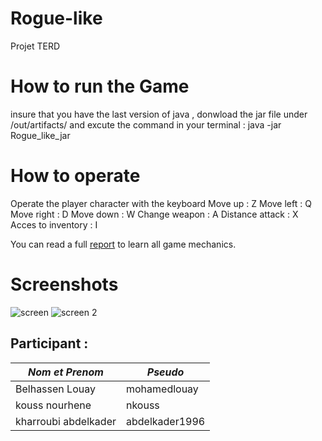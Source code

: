 # Rogue-like
Projet TERD

# How to run the Game 

insure that you have the last version of java ,
donwload the jar file under /out/artifacts/
and excute the command in your terminal : 
java -jar Rogue_like_jar 


# How to operate  

Operate the player character with the keyboard 
 Move up    	    : Z
 Move left 	    : Q 
 Move right 	    : D
 Move down 	    : W
 Change weapon      : A
 Distance attack    : X
 Acces to inventory : I

You can read a full [report](https://raw.githubusercontent.com/mohamedlouay/Rogue-like/master/Soutenance%20TERD.ppt?token=AKI6NE3GKODE2QO4TJ3P35TAVLFNU) to learn all game mechanics.

# Screenshots

![screen](https://user-images.githubusercontent.com/43116179/118413364-3f1f4000-b69f-11eb-9995-8cf81e4257a3.PNG)
![screen 2](https://user-images.githubusercontent.com/43116179/118413365-3fb7d680-b69f-11eb-95d3-716f925e04d0.PNG)






## Participant :
| *Nom et Prenom* | *Pseudo* |
| ------ | ------ |
| Belhassen Louay | mohamedlouay |
| kouss nourhene| nkouss |
| kharroubi abdelkader| abdelkader1996 |

